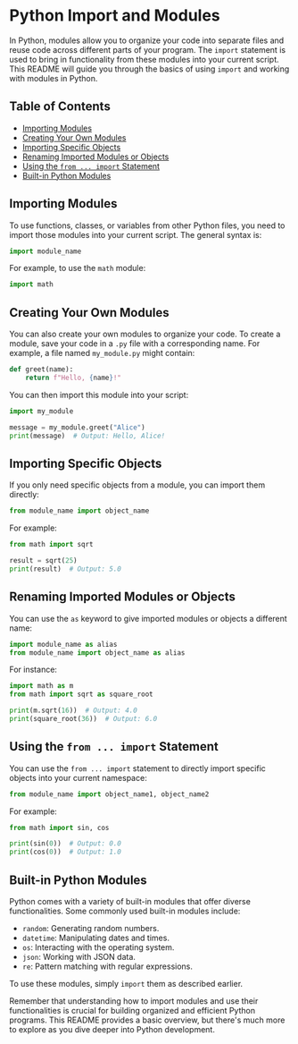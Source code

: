 # Python Import and Modules

In Python, modules allow you to organize your code into separate files and reuse code across different parts of your program. The `import` statement is used to bring in functionality from these modules into your current script. This README will guide you through the basics of using `import` and working with modules in Python.

## Table of Contents

- [Importing Modules](#importing-modules)
- [Creating Your Own Modules](#creating-your-own-modules)
- [Importing Specific Objects](#importing-specific-objects)
- [Renaming Imported Modules or Objects](#renaming-imported-modules-or-objects)
- [Using the `from ... import` Statement](#using-the-from--import-statement)
- [Built-in Python Modules](#built-in-python-modules)

## Importing Modules

To use functions, classes, or variables from other Python files, you need to import those modules into your current script. The general syntax is:

```python
import module_name
```

For example, to use the `math` module:

```python
import math
```

## Creating Your Own Modules

You can also create your own modules to organize your code. To create a module, save your code in a `.py` file with a corresponding name. For example, a file named `my_module.py` might contain:

```python
def greet(name):
    return f"Hello, {name}!"
```

You can then import this module into your script:

```python
import my_module

message = my_module.greet("Alice")
print(message)  # Output: Hello, Alice!
```

## Importing Specific Objects

If you only need specific objects from a module, you can import them directly:

```python
from module_name import object_name
```

For example:

```python
from math import sqrt

result = sqrt(25)
print(result)  # Output: 5.0
```

## Renaming Imported Modules or Objects

You can use the `as` keyword to give imported modules or objects a different name:

```python
import module_name as alias
from module_name import object_name as alias
```

For instance:

```python
import math as m
from math import sqrt as square_root

print(m.sqrt(16))  # Output: 4.0
print(square_root(36))  # Output: 6.0
```

## Using the `from ... import` Statement

You can use the `from ... import` statement to directly import specific objects into your current namespace:

```python
from module_name import object_name1, object_name2
```

For example:

```python
from math import sin, cos

print(sin(0))  # Output: 0.0
print(cos(0))  # Output: 1.0
```

## Built-in Python Modules

Python comes with a variety of built-in modules that offer diverse functionalities. Some commonly used built-in modules include:
- `random`: Generating random numbers.
- `datetime`: Manipulating dates and times.
- `os`: Interacting with the operating system.
- `json`: Working with JSON data.
- `re`: Pattern matching with regular expressions.

To use these modules, simply `import` them as described earlier.

Remember that understanding how to import modules and use their functionalities is crucial for building organized and efficient Python programs. This README provides a basic overview, but there's much more to explore as you dive deeper into Python development.